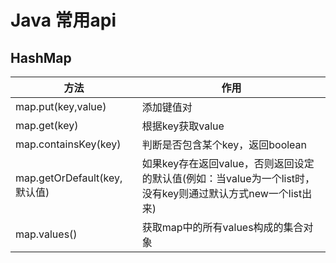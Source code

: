 # Java 常用api

## HashMap

| 方法                         | 作用                                                         |
| ---------------------------- | ------------------------------------------------------------ |
| map.put(key,value)           | 添加键值对                                                   |
| map.get(key)                 | 根据key获取value                                             |
| map.containsKey(key)         | 判断是否包含某个key，返回boolean                             |
| map.getOrDefault(key,默认值) | 如果key存在返回value，否则返回设定的默认值(例如：当value为一个list时，没有key则通过默认方式new一个list出来) |
| map.values()                 | 获取map中的所有values构成的集合对象                          |

